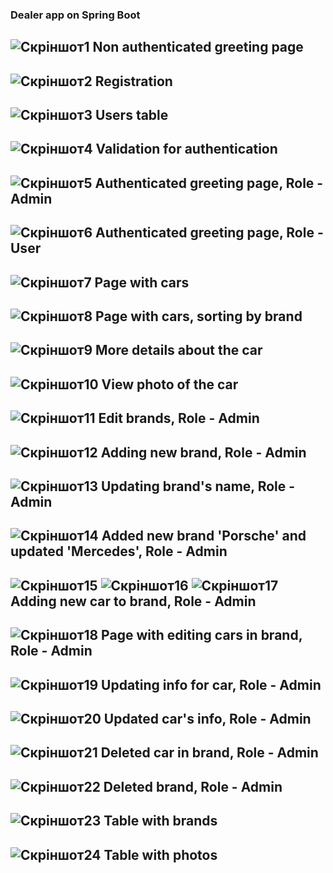 ### Dealer app on Spring Boot

![Скріншот1](https://github.com/kirinho/Dealer/blob/main/images/readme/1.png?raw=true)
**Non authenticated greeting page**
---
![Скріншот2](https://github.com/kirinho/Dealer/blob/main/images/readme/2.png?raw=true)
**Registration**
---
![Скріншот3](https://github.com/kirinho/Dealer/blob/main/images/readme/3.png?raw=true)
**Users table**
---
![Скріншот4](https://github.com/kirinho/Dealer/blob/main/images/readme/4.png?raw=true)
**Validation for authentication**
---
![Скріншот5](https://github.com/kirinho/Dealer/blob/main/images/readme/5.png?raw=true)
**Authenticated greeting page, Role - Admin**
---
![Скріншот6](https://github.com/kirinho/Dealer/blob/main/images/readme/6.png?raw=true)
**Authenticated greeting page, Role - User**
---
![Скріншот7](https://github.com/kirinho/Dealer/blob/main/images/readme/7.png?raw=true)
**Page with cars**
---
![Скріншот8](https://github.com/kirinho/Dealer/blob/main/images/readme/8.png?raw=true)
**Page with cars, sorting by brand**
---
![Скріншот9](https://github.com/kirinho/Dealer/blob/main/images/readme/9.png?raw=true)
**More details about the car**
---
![Скріншот10](https://github.com/kirinho/Dealer/blob/main/images/readme/10.png?raw=true)
**View photo of the car**
---
![Скріншот11](https://github.com/kirinho/Dealer/blob/main/images/readme/11.png?raw=true)
**Edit brands, Role - Admin**
---
![Скріншот12](https://github.com/kirinho/Dealer/blob/main/images/readme/12.png?raw=true)
**Adding new brand, Role - Admin**
---
![Скріншот13](https://github.com/kirinho/Dealer/blob/main/images/readme/13.png?raw=true)
**Updating brand's name, Role - Admin**
---
![Скріншот14](https://github.com/kirinho/Dealer/blob/main/images/readme/14.png?raw=true)
**Added new brand 'Porsche' and updated 'Mercedes', Role - Admin**
---
![Скріншот15](https://github.com/kirinho/Dealer/blob/main/images/readme/15.png?raw=true)
![Скріншот16](https://github.com/kirinho/Dealer/blob/main/images/readme/16.png?raw=true)
![Скріншот17](https://github.com/kirinho/Dealer/blob/main/images/readme/17.png?raw=true)
**Adding new car to brand, Role - Admin**
---
![Скріншот18](https://github.com/kirinho/Dealer/blob/main/images/readme/18.png?raw=true)
**Page with editing cars in brand, Role - Admin**
---
![Скріншот19](https://github.com/kirinho/Dealer/blob/main/images/readme/19.png?raw=true)
**Updating info for car, Role - Admin**
---
![Скріншот20](https://github.com/kirinho/Dealer/blob/main/images/readme/20.png?raw=true)
**Updated car's info, Role - Admin**
---
![Скріншот21](https://github.com/kirinho/Dealer/blob/main/images/readme/21.png?raw=true)
**Deleted car in brand, Role - Admin**
---
![Скріншот22](https://github.com/kirinho/Dealer/blob/main/images/readme/22.png?raw=true)
**Deleted brand, Role - Admin**
---
![Скріншот23](https://github.com/kirinho/Dealer/blob/main/images/readme/23.png?raw=true)
**Table with brands**
---
![Скріншот24](https://github.com/kirinho/Dealer/blob/main/images/readme/24.png?raw=true)
**Table with photos**
---